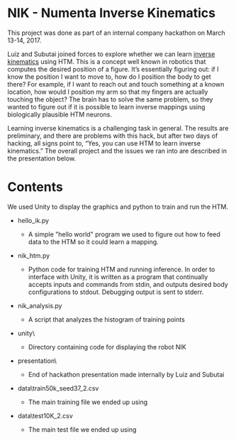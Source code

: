 NIK - Numenta Inverse Kinematics
================================

This project was done as part of an internal company hackathon on March
13-14, 2017.

Luiz and Subutai joined forces to explore whether we can learn [inverse
kinematics](https://en.wikipedia.org/wiki/Inverse_kinematics) using HTM.
This is a concept well known in robotics that computes the desired
position of a figure.  It’s essentially figuring out: if I know the
position I want to move to, how do I position the body to get there? For
example, if I want to reach out and touch something at a known location,
how would I position my arm so that my fingers are actually touching the
object?  The brain has to solve the same problem, so they wanted to
figure out if it is possible to learn inverse mappings using
biologically plausible HTM neurons.

Learning inverse kinematics is a challenging task in general. The
results are preliminary, and there are problems with this hack, but
after two days of hacking, all signs point to, “Yes, you can use HTM to
learn inverse kinematics.” The overall project and the issues we ran
into are described in the presentation below.


Contents
========

We used Unity to display the graphics and python to train and run the
HTM.

* hello_ik.py
    * A simple "hello world" program we used to figure out how to feed
      data to the HTM so it could learn a mapping.

* nik_htm.py
    * Python code for training HTM and running inference. In order to
      interface with Unity, it is written as a program that continually
      accepts inputs and commands from stdin, and outputs desired
      body configurations to stdout.  Debugging output is sent to
      stderr.

* nik_analysis.py
    * A script that analyzes the histogram of training points

* unity\
    * Directory containing code for displaying the robot NIK

* presentation\
    * End of hackathon presentation made internally by Luiz and Subutai

* data\train50k_seed37_2.csv
    * The main training file we ended up using

* data\test10K_2.csv
    * The main test file we ended up using


